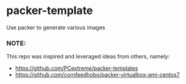 # packer-template
Use packer to generate various images



### NOTE:
This repo was inspired and leveraged ideas from others, namely:

* https://github.com/PCextreme/packer-templates
* https://github.com/cornfeedhobo/packer-virtualbox-ami-centos7
